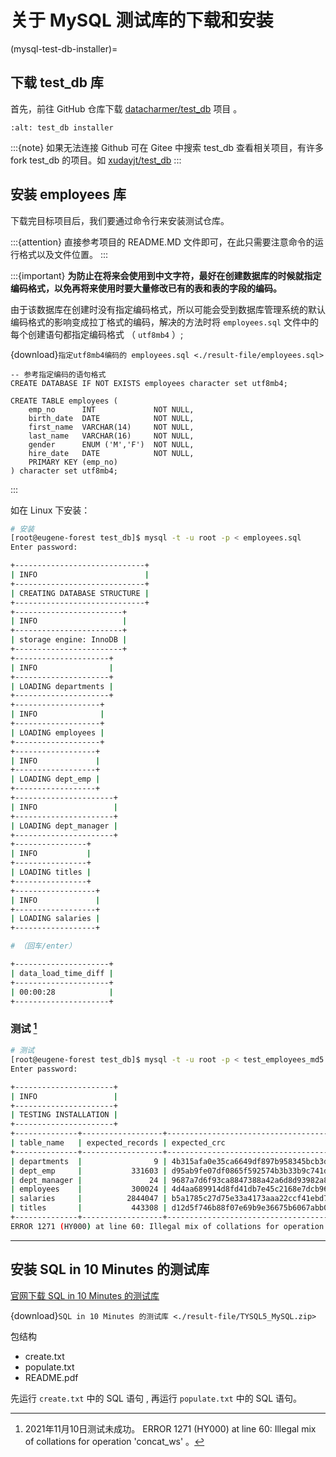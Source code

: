 # 关于 MySQL 测试库的下载和安装

(mysql-test-db-installer)=

## 下载 test_db 库

首先，前往 GitHub 仓库下载 [datacharmer/test_db](https://github.com/datacharmer/test_db)  项目 。

```{image} ../../img/sql/mysql_test_db.png
:alt: test_db installer
```

:::{note}
如果无法连接 Github 可在 Gitee 中搜索 test_db 查看相关项目，有许多 fork test_db 的项目。如 [xudayjt/test_db](https://gitee.com/xudayjt/test_db?_from=gitee_search)
:::

## 安装 employees 库

下载完目标项目后，我们要通过命令行来安装测试仓库。

:::{attention}
直接参考项目的 README.MD 文件即可，在此只需要注意命令的运行格式以及文件位置。
:::

:::{important}
**为防止在将来会使用到中文字符，最好在创建数据库的时候就指定编码格式，以免再将来使用时要大量修改已有的表和表的字段的编码。**

由于该数据库在创建时没有指定编码格式，所以可能会受到数据库管理系统的默认编码格式的影响变成拉丁格式的编码，解决的方法时将 `employees.sql` 文件中的每个创建语句都指定编码格式 （ `utf8mb4` ）;

{download}`指定utf8mb4编码的 employees.sql <./result-file/employees.sql>`

```mysql
-- 参考指定编码的语句格式
CREATE DATABASE IF NOT EXISTS employees character set utf8mb4;

CREATE TABLE employees (
    emp_no      INT             NOT NULL,
    birth_date  DATE            NOT NULL,
    first_name  VARCHAR(14)     NOT NULL,
    last_name   VARCHAR(16)     NOT NULL,
    gender      ENUM ('M','F')  NOT NULL,
    hire_date   DATE            NOT NULL,
    PRIMARY KEY (emp_no)
) character set utf8mb4;
```
:::

如在 Linux 下安装：

```bash
# 安装
[root@eugene-forest test_db]$ mysql -t -u root -p < employees.sql
Enter password:

+-----------------------------+
| INFO                        |
+-----------------------------+
| CREATING DATABASE STRUCTURE |
+-----------------------------+
+------------------------+
| INFO                   |
+------------------------+
| storage engine: InnoDB |
+------------------------+
+---------------------+
| INFO                |
+---------------------+
| LOADING departments |
+---------------------+
+-------------------+
| INFO              |
+-------------------+
| LOADING employees |
+-------------------+
+------------------+
| INFO             |
+------------------+
| LOADING dept_emp |
+------------------+
+----------------------+
| INFO                 |
+----------------------+
| LOADING dept_manager |
+----------------------+
+----------------+
| INFO           |
+----------------+
| LOADING titles |
+----------------+
+------------------+
| INFO             |
+------------------+
| LOADING salaries |
+------------------+

# （回车/enter）

+---------------------+
| data_load_time_diff |
+---------------------+
| 00:00:28            |
+---------------------+
```

### 测试 [^id3]

```bash
# 测试
[root@eugene-forest test_db]$ mysql -t -u root -p < test_employees_md5.sql
Enter password:

+----------------------+
| INFO                 |
+----------------------+
| TESTING INSTALLATION |
+----------------------+
+--------------+------------------+------------------------------------------+
| table_name   | expected_records | expected_crc                             |
+--------------+------------------+------------------------------------------+
| departments  |                9 | 4b315afa0e35ca6649df897b958345bcb3d2b764 |
| dept_emp     |           331603 | d95ab9fe07df0865f592574b3b33b9c741d9fd1b |
| dept_manager |               24 | 9687a7d6f93ca8847388a42a6d8d93982a841c6c |
| employees    |           300024 | 4d4aa689914d8fd41db7e45c2168e7dcb9697359 |
| salaries     |          2844047 | b5a1785c27d75e33a4173aaa22ccf41ebd7d4a9f |
| titles       |           443308 | d12d5f746b88f07e69b9e36675b6067abb01b60e |
+--------------+------------------+------------------------------------------+
ERROR 1271 (HY000) at line 60: Illegal mix of collations for operation 'concat_ws'
```

______________________________________________________________________

[^id3]: 2021年11月10日测试未成功。 ERROR 1271 (HY000) at line 60: Illegal mix of collations for operation 'concat_ws' 。

## 安装 SQL in 10 Minutes 的测试库

[官网下载 SQL in 10 Minutes 的测试库](https://forta.com/books/0135182794/)

{download}`SQL in 10 Minutes 的测试库 <./result-file/TYSQL5_MySQL.zip>`

包结构

- create.txt
- populate.txt
- README.pdf

先运行 `create.txt` 中的 SQL 语句 , 再运行 `populate.txt` 中的 SQL 语句。
